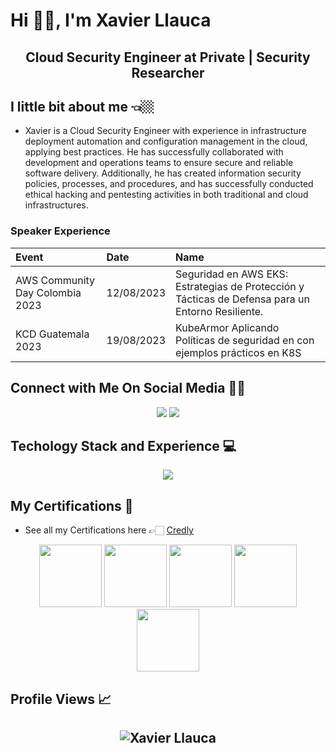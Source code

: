 
# Hi 👋🏻, I'm Xavier Llauca
<h2 align="center"> Cloud Security Engineer at Private | Security Researcher </h2>

## I little bit about me 👈🏼
- Xavier is a Cloud Security Engineer with experience in infrastructure deployment automation and configuration management in the cloud, applying best practices. He has successfully collaborated with development and operations teams to ensure secure and reliable software delivery. Additionally, he has created information security policies, processes, and procedures, and has successfully conducted ethical hacking and pentesting activities in both traditional and cloud infrastructures.

### Speaker Experience

|Event|Date|Name|
|:-|:-|:-|
|AWS Community Day Colombia 2023|12/08/2023|Seguridad en AWS EKS: Estrategias de Protección y Tácticas de Defensa para un Entorno Resiliente.|
|KCD Guatemala 2023|19/08/2023|KubeArmor Aplicando Políticas de seguridad en con ejemplos prácticos en K8S|


## **Connect with Me On Social Media** 🤝🏻
<p align="center">
<a href="https://linkedin.com/in/xllauca"><img src="https://img.shields.io/badge/-Xavier%20Llauca%20-0077B5?style=flat&logo=Linkedin&logoColor=white"/></a>
<a href="https://www.twitter.com/xllauca"><img src="https://img.shields.io/badge/-@xllauca-1769FF?style=flat&logo=Twitter&logoColor=white"/></a>
</p>

## **Techology Stack and Experience 💻**

<p align="center">
    <img src="https://skillicons.dev/icons?i=aws,git,kubernetes,docker,python,ansible,linux,bash,jenkins,latex"/>
</p>

##  **My Certifications 🏅**

- See all my Certifications here 👉🏻 [Credly](https://www.credly.com/users/xllauca)

<p align="center">
  <img src="https://images.credly.com/size/680x680/images/8b8ed108-e77d-4396-ac59-2504583b9d54/cka_from_cncfsite__281_29.png" width="100" height="100">
 <img src="https://images.credly.com/size/680x680/images/1e6611ca-8afe-4ecc-ad4d-305fba52ee7e/1_LFCS-600x600.png" width="100" height="100">
 <img src="https://images.credly.com/size/680x680/images/00634f82-b07f-4bbd-a6bb-53de397fc3a6/image.png" width="100" height="100">
 <img src="https://images.credly.com/size/680x680/images/470a6c17-a20d-4b07-8c0f-fc0d9ac8b367/Bootcamp_Graduate_Badge.png" width="100" height="100">
 <img src="https://images.credly.com/size/680x680/images/85b9cfc4-257a-4742-878c-4f7ab4a2631b/image.png" width="100" height="100">
</p>

## **Profile Views** 📈

<h2 align="center"> <img src="https://komarev.com/ghpvc/?username=xllauca" alt="Xavier Llauca" /> 
